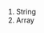 <!--
 * @Author: Liao Ying
 * @Date: 2020-01-11 23:29:18
 * @LastEditTime : 2020-01-13 10:15:28
 * @LastEditors  : Please set LastEditors
 * @Description: In User Settings Edit
 * @FilePath: \beixiang_ly\LY_Restart\dayTask\20200111\readme.md
 -->
  1. String
  2. Array
  